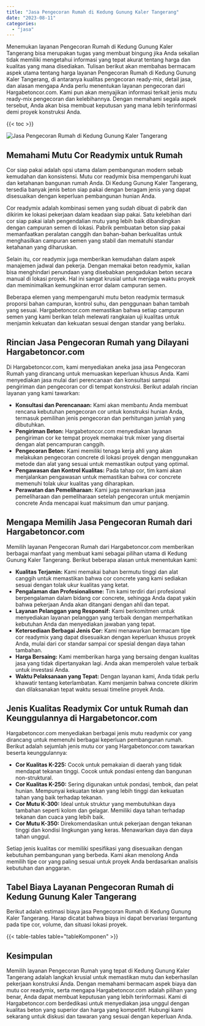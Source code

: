 ```yaml
---
title: "Jasa Pengecoran Rumah di Kedung Gunung Kaler Tangerang"
date: "2023-08-11"
categories: 
  - "jasa"
---
```



Menemukan layanan Pengecoran Rumah di Kedung Gunung Kaler Tangerang bisa merupakan tugas yang membuat bingung jika Anda sekalian tidak memiliki mengetahui informasi yang tepat akurat tentang harga dan kualitas yang mana disediakan. Tulisan berikut akan membahas bermacam aspek utama tentang harga layanan Pengecoran Rumah di Kedung Gunung Kaler Tangerang, di antaranya kualitas pengecoran ready-mix, detail jasa, dan alasan mengapa Anda perlu menentukan layanan pengecoran dari Hargabetoncor.com. Kami pun akan menyajikan informasi terkait jenis mutu ready-mix pengecoran dan kelebihannya. Dengan memahami segala aspek tersebut, Anda akan bisa membuat keputusan yang mana lebih terinformasi demi proyek konstruksi Anda.

{{< toc >}}

![Jasa Pengecoran Rumah di Kedung Gunung Kaler Tangerang](https://hargareadymixid.github.io/hbc/readymix-hbc%20(18).png)

## Memahami Mutu Cor Readymix untuk Rumah

Cor siap pakai adalah opsi utama dalam pembangunan modern sebab kemudahan dan konsistensi. Mutu cor readymix bisa mempengaruhi kuat dan ketahanan bangunan rumah Anda. Di Kedung Gunung Kaler Tangerang, tersedia banyak jenis beton siap pakai dengan beragam jenis yang dapat disesuaikan dengan keperluan pembangunan hunian Anda.

Cor readymix adalah kombinasi semen yang sudah dibuat di pabrik dan dikirim ke lokasi pekerjaan dalam keadaan siap pakai. Satu kelebihan dari cor siap pakai ialah pengendalian mutu yang lebih baik dibandingkan dengan campuran semen di lokasi. Pabrik pembuatan beton siap pakai memanfaatkan peralatan canggih dan bahan-bahan berkualitas untuk menghasilkan campuran semen yang stabil dan mematuhi standar ketahanan yang diharuskan.

Selain itu, cor readymix juga memberikan kemudahan dalam aspek manajemen jadwal dan pekerja. Dengan memakai beton readymix, kalian bisa menghindari penundaan yang disebabkan pengadukan beton secara manual di lokasi proyek. Hal ini sangat krusial untuk menjaga waktu proyek dan meminimalkan kemungkinan error dalam campuran semen.

Beberapa elemen yang mempengaruhi mutu beton readymix termasuk proporsi bahan campuran, kontrol suhu, dan penggunaan bahan tambah yang sesuai. Hargabetoncor.com memastikan bahwa setiap campuran semen yang kami berikan telah melewati rangkaian uji kualitas untuk menjamin kekuatan dan kekuatan sesuai dengan standar yang berlaku.

## Rincian Jasa Pengecoran Rumah yang Dilayani Hargabetoncor.com

Di Hargabetoncor.com, kami menyediakan aneka jasa jasa Pengecoran Rumah yang dirancang untuk memuaskan keperluan khusus Anda. Kami menyediakan jasa mulai dari perencanaan dan konsultasi sampai pengiriman dan pengecoran cor di tempat konstruksi. Berikut adalah rincian layanan yang kami tawarkan:

- **Konsultasi dan Perencanaan:** Kami akan membantu Anda membuat rencana kebutuhan pengecoran cor untuk konstruksi hunian Anda, termasuk pemilihan jenis pengecoran dan perhitungan jumlah yang dibutuhkan.
- **Pengiriman Beton:** Hargabetoncor.com menyediakan layanan pengiriman cor ke tempat proyek memakai truk mixer yang disertai dengan alat pencampuran canggih.
- **Pengecoran Beton:** Kami memiliki tenaga kerja ahli yang akan melakukan pengecoran concrete di lokasi proyek dengan menggunakan metode dan alat yang sesuai untuk memastikan output yang optimal.
- **Pengawasan dan Kontrol Kualitas:** Pada tahap cor, tim kami akan menjalankan pengawasan untuk memastikan bahwa cor concrete memenuhi tolak ukur kualitas yang diharapkan.
- **Perawatan dan Pemeliharaan:** Kami juga menawarkan jasa pemeliharaan dan pemeliharaan setelah pengecoran untuk menjamin concrete Anda mencapai kuat maksimum dan umur panjang.

## Mengapa Memilih Jasa Pengecoran Rumah dari Hargabetoncor.com

Memilih layanan Pengecoran Rumah dari Hargabetoncor.com memberikan berbagai manfaat yang membuat kami sebagai pilihan utama di Kedung Gunung Kaler Tangerang. Berikut beberapa alasan untuk menentukan kami:

- **Kualitas Terjamin:** Kami memakai bahan bermutu tinggi dan alat canggih untuk memastikan bahwa cor concrete yang kami sediakan sesuai dengan tolak ukur kualitas yang ketat.
- **Pengalaman dan Profesionalisme:** Tim kami terdiri dari profesional berpengalaman dalam bidang cor concrete, sehingga Anda dapat yakin bahwa pekerjaan Anda akan ditangani dengan ahli dan tepat.
- **Layanan Pelanggan yang Responsif:** Kami berkomitmen untuk menyediakan layanan pelanggan yang terbaik dengan memperhatikan kebutuhan Anda dan menyediakan jawaban yang tepat.
- **Ketersediaan Berbagai Jenis Cor:** Kami menawarkan bermacam tipe cor readymix yang dapat disesuaikan dengan keperluan khusus proyek Anda, mulai dari cor standar sampai cor spesial dengan daya tahan tambahan.
- **Harga Bersaing:** Kami memberikan harga yang bersaing dengan kualitas jasa yang tidak dipertanyakan lagi. Anda akan memperoleh value terbaik untuk investasi Anda.
- **Waktu Pelaksanaan yang Tepat:** Dengan layanan kami, Anda tidak perlu khawatir tentang keterlambatan. Kami menjamin bahwa concrete dikirim dan dilaksanakan tepat waktu sesuai timeline proyek Anda.

## Jenis Kualitas Readymix Cor untuk Rumah dan Keunggulannya di Hargabetoncor.com

Hargabetoncor.com menyediakan berbagai jenis mutu readymix cor yang dirancang untuk memenuhi berbagai keperluan pembangunan rumah. Berikut adalah sejumlah jenis mutu cor yang Hargabetoncor.com tawarkan beserta keunggulannya:

- **Cor Kualitas K-225:** Cocok untuk pemakaian di daerah yang tidak mendapat tekanan tinggi. Cocok untuk pondasi enteng dan bangunan non-struktural.
- **Cor Kualitas K-250:** Sering digunakan untuk pondasi, tembok, dan pelat hunian. Mempunyai kekuatan tekan yang lebih tinggi dan kekuatan tahan yang baik terhadap tekanan.
- **Cor Mutu K-300:** Ideal untuk struktur yang membutuhkan daya tambahan seperti kolom dan gelagar. Memiliki daya tahan terhadap tekanan dan cuaca yang lebih baik.
- **Cor Mutu K-350:** Direkomendasikan untuk pekerjaan dengan tekanan tinggi dan kondisi lingkungan yang keras. Menawarkan daya dan daya tahan unggul.

Setiap jenis kualitas cor memiliki spesifikasi yang disesuaikan dengan kebutuhan pembangunan yang berbeda. Kami akan menolong Anda memilih tipe cor yang paling sesuai untuk proyek Anda berdasarkan analisis kebutuhan dan anggaran.

## Tabel Biaya Layanan Pengecoran Rumah di Kedung Gunung Kaler Tangerang

Berikut adalah estimasi biaya jasa Pengecoran Rumah di Kedung Gunung Kaler Tangerang. Harap dicatat bahwa biaya ini dapat bervariasi tergantung pada tipe cor, volume, dan situasi lokasi proyek.

{{< table-tables table="tableKomponen" >}}

## Kesimpulan

Memilih layanan Pengecoran Rumah yang tepat di Kedung Gunung Kaler Tangerang adalah langkah krusial untuk memastikan mutu dan keberhasilan pekerjaan konstruksi Anda. Dengan memahami bermacam aspek biaya dan mutu cor readymix, serta mengapa Hargabetoncor.com adalah pilihan yang benar, Anda dapat membuat keputusan yang lebih terinformasi. Kami di Hargabetoncor.com berdedikasi untuk menyediakan jasa unggul dengan kualitas beton yang superior dan harga yang kompetitif. Hubungi kami sekarang untuk diskusi dan tawaran yang sesuai dengan keperluan Anda.
